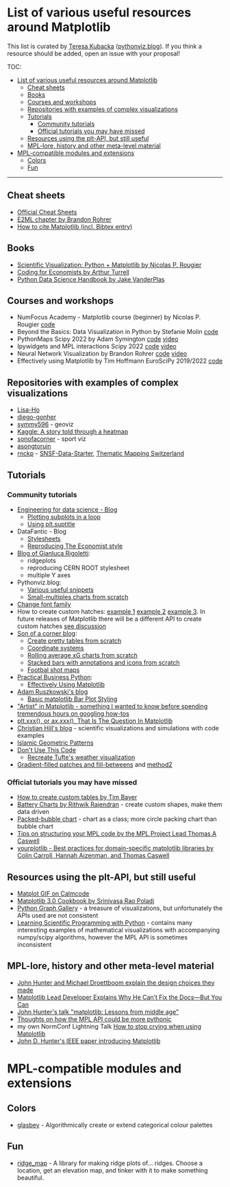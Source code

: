 # List of various useful resources around Matplotlib 
This list is curated by [Teresa Kubacka](http://www.teresa-kubacka.com/) ([pythonviz.blog](https://www.pythonviz.blog/)). If you think a resource should be added, open an issue with your proposal! 

TOC: 
- [List of various useful resources around Matplotlib](#list-of-various-useful-resources-around-matplotlib)
  * [Cheat sheets](#cheat-sheets)
  * [Books](#books)
  * [Courses and workshops](#courses-and-workshops)
  * [Repositories with examples of complex visualizations](#repositories-with-examples-of-complex-visualizations)
  * [Tutorials](#tutorials)
    + [Community tutorials](#community-tutorials)
    + [Official tutorials you may have missed](#official-tutorials-you-may-have-missed)
  * [Resources using the plt-API, but still useful](#resources-using-the-plt-api-but-still-useful)
  * [MPL-lore, history and other meta-level material](#mpl-lore-history-and-other-meta-level-material)
- [MPL-compatible modules and extensions](#mpl-compatible-modules-and-extensions)
  * [Colors](#colors)
  * [Fun](#fun)

___ 

## Cheat sheets 
- [Official Cheat Sheets](https://github.com/matplotlib/cheatsheets)
- [E2ML chapter by Brandon Rohrer](https://e2eml.school/blog.html#131) 
- [How to cite Matplotlib (incl. Bibtex entry)](https://matplotlib.org/stable/users/project/citing.html)

## Books 
- [Scientific Visualization: Python + Matplotlib by Nicolas P. Rougier](https://github.com/rougier/scientific-visualization-book)
- [Coding for Economists by Arthur Turrell](https://aeturrell.github.io/coding-for-economists/vis-intro.html)
- [Python Data Science Handbook by Jake VanderPlas](https://jakevdp.github.io/PythonDataScienceHandbook/04.00-introduction-to-matplotlib.html)

## Courses and workshops 
- NumFocus Academy - Matplotlib course (beginner) by Nicolas P. Rougier [code](https://github.com/NFAcademy/2021_course_dev-rougier/tree/main/notebooks)
- Beyond the Basics: Data Visualization in Python by Stefanie Molin [code](https://github.com/stefmolin/python-data-viz-workshop)
- PythonMaps Scipy 2022 by Adam Symington [code](https://github.com/symmy596/PythonMaps-Scipy-2022) [video](https://www.youtube.com/watch?v=cjfqCHHp-AE&list=PLYx7XA2nY5Gfxu98P_HL1MnFb_BSkpxLV&index=5)
- Ipywidgets and MPL interactions Scipy 2022 [code](https://github.com/jupyter-widgets/tutorial) [video](https://www.youtube.com/watch?v=1vuI22MkkrY&list=PLYx7XA2nY5Gfxu98P_HL1MnFb_BSkpxLV&index=12) 
- Neural Network Visualization by Brandon Rohrer [code](https://github.com/brohrer/autoencoder_visualization) [video](https://end-to-end-machine-learning.teachable.com/p/neural-network-visualization)
- Effectively using Matplotlib by Tim Hoffmann EuroSciPy 2019/2022 [code](https://github.com/timhoffm/using-matplotlib)

## Repositories with examples of complex visualizations 
- [Lisa-Ho](https://github.com/Lisa-Ho)
- [diego-gonher](https://github.com/diego-gonher/divulgacion/tree/main/visualizaciones)
- [symmy596](https://github.com/symmy596) - geoviz 
- [Kaggle: A story told through a heatmap](https://www.kaggle.com/code/tkubacka/a-story-told-through-a-heatmap)
- [sonofacorner](https://github.com/sonofacorner/soc-viz-of-the-week) - sport viz 
- [asongtoruin](https://github.com/asongtoruin)
- [rnckp](https://github.com/rnckp) - [SNSF-Data-Starter](https://github.com/rnckp/opendata_snsf-startercode), [Thematic Mapping Switzerland](https://github.com/rnckp/opendata_thematic-mapping)

## Tutorials

### Community tutorials 
- [Engineering for data science - Blog](https://engineeringfordatascience.com/tags/matplotlib/)
  - [Plotting subplots in a loop](https://engineeringfordatascience.com/posts/matplotlib_subplots/)
  - [Using plt.suptitle](https://engineeringfordatascience.com/posts/matplotlib_subtitles/) 
- DataFantic - Blog 
  - [Stylesheets](https://www.datafantic.com/the-magic-of-matplotlib-stylesheets/) 
  - [Reproducing The Economist style](https://www.datafantic.com/making-economist-style-plots-in-matplotlib-2/)
- [Blog of Gianluca Rigoletti](https://grigolet.github.io/index.html#category=matplotlib): 
  - ridgeplots 
  - reproducing CERN ROOT stylesheet
  - multiple Y axes 
- Pythonviz.blog: 
  - [Various useful snippets](https://www.pythonviz.blog/all_posts_categorized.html#category=matplotlib) 
  - [Small-multiples charts from scratch](https://www.pythonviz.blog/posts/mpl/mpl_small-multiples_ziplongest.html) 
- [Change font family](https://datascienceparichay.com/article/change-font-type-in-matplotlib-plots/)
- How to create custom hatches: [example 1](https://stackoverflow.com/questions/17285154/how-to-fill-a-polygon-with-a-custom-hatch-in-matplotlib) [example 2](https://stackoverflow.com/questions/4745937/how-to-decrease-hatch-density-in-matplotlib?rq=1) [example 3](https://malithjayaweera.com/2020/06/matplotlib-hatch-patterns/). In future releases of Matplotlib there will be a different API to create custom hatches [see discussion](https://github.com/matplotlib/matplotlib/issues/20690)
- [Son of a corner blog](https://www.sonofacorner.com/): 
  - [Create pretty tables from scratch](https://www.sonofacorner.com/beautiful-tables/)
  - [Coordinate systems](https://www.sonofacorner.com/figuring-figures-out/)
  - [Rolling average xG charts from scratch](https://www.sonofacorner.com/xg-rolling-plots/) 
  - [Stacked bars with annotations and icons from scratch](https://www.sonofacorner.com/effective-bar-charts-a-matplotlib-tutorial/) 
  - [Footbal shot maps](https://www.sonofacorner.com/shot-maps-a-matplotlib-tutorial/)
- [Practical Business Python](https://pbpython.com/): 
  - [Effectively Using Matplotlib](https://pbpython.com/effective-matplotlib.html)
- [Adam Ruszkowski's blog](https://ruszkow.ski/graphs/)
  - [Basic matplotlib Bar Plot Styling](https://ruszkow.ski/graphs/2022-11-01-basic-matplotlib-bar-plot-styling/)
- ["Artist" in Matplotlib - something I wanted to know before spending tremendous hours on googling how-tos](https://dev.to/skotaro/artist-in-matplotlib---something-i-wanted-to-know-before-spending-tremendous-hours-on-googling-how-tos--31oo)
- [plt.xxx(), or ax.xxx(), That Is The Question In Matplotlib](https://junye0798.com/post/plt-xxx-or-ax-xxx-that-is-the-question-in-matplotlib/)
- [Christian Hill's blog](https://scipython.com/blog/) - scientific visualizations and simulations with code examples 
- [Islamic Geometric Patterns](https://vamshij.com/blog/2020-01-28-islamic-geometric-patterns/)
- [Don't Use This Code](https://www.dontusethiscode.com/blog/tag/matplotlib.html) 
  - [Recreate Tufte's weather visualization](https://www.dontusethiscode.com/blog/2023-03-08_tufte-matplotlib.html)
- [Gradient-filled patches and fill-betweens](https://stackoverflow.com/questions/29321835/is-it-possible-to-get-color-gradients-under-curve-in-matplotlib) and [method2](http://pradhanphy.blogspot.com/2014/06/filling-between-curves-with-color.html)

### Official tutorials you may have missed 
- [How to create custom tables by Tim Bayer](https://matplotlib.org/matplotblog/posts/how-to-create-custom-tables/) 
- [Battery Charts by Rithwik Rajendran](https://matplotlib.org/matplotblog/posts/visualising-usage-using-batteries/) - create custom shapes, make them data driven 
- [Packed-bubble chart](https://matplotlib.org/devdocs/gallery/misc/packed_bubbles.html) - chart as a class; more circle packing chart than bubble chart 
- [Tips on structuring your MPL code by the MPL Project Lead Thomas A Caswell](https://github.com/NFAcademy/2021_course_dev-tacaswell/blob/main/notebooks/01_try_a_function_on.ipynb)
- [yourplotlib - Best practices for domain-specific matplotlib libraries by Colin Carroll, Hannah Aizenman, and Thomas Caswell](https://colcarroll.github.io/yourplotlib/)

## Resources using the plt-API, but still useful 
- [Matplot GIF on Calmcode](https://calmcode.io/matplot-gif/introduction.html) 
- [Matplotlib 3.0 Cookbook by Srinivasa Rao Poladi](https://github.com/PacktPublishing/Matplotlib-3.0-Cookbook) 
- [Python Graph Gallery](https://www.python-graph-gallery.com/) - a treasure of visualizations, but unfortunately the APIs used are not consistent 
- [Learning Scientific Programming with Python](https://scipython.com/book2/chapter-7-matplotlib/) - contains many interesting examples of mathematical visualizations with accompanying numpy/scipy algorithms, however the MPL API is sometimes inconsistent

## MPL-lore, history and other meta-level material 
- [John Hunter and Michael Droettboom explain the design choices they made](https://www.aosabook.org/en/matplotlib.html)
- [Matplotlib Lead Developer Explains Why He Can’t Fix the Docs—But You Can](https://numfocus.org/blog/matplotlib-lead-developer-explains-why-he-cant-fix-the-docs-but-you-can)
- [John Hunter's talk "matplotlib: Lessons from middle age"](https://www.youtube.com/watch?v=e3lTby5RI54)
- [Thoughts on how the MPL API could be more pythonic](https://ryxcommar.com/2020/04/11/why-you-hate-matplotlib/)
- my own NormConf Lightning Talk [How to stop crying when using Matplotlib](https://www.youtube.com/watch?v=vjQIaepijbE)
- [John D. Hunter's IEEE paper introducing Matplotlib](https://doi.org/10.1109/MCSE.2007.55)

# MPL-compatible modules and extensions 

## Colors 
- [glasbey](https://github.com/lmcinnes/glasbey) - Algorithmically create or extend categorical colour palettes

## Fun 
- [ridge_map](https://github.com/ColCarroll/ridge_map) - A library for making ridge plots of... ridges. Choose a location, get an elevation map, and tinker with it to make something beautiful. 
